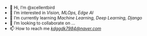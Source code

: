 - 👋 Hi, I’m @xcellentbird
- 👀 I’m interested in *Vision, MLOps, Edge AI*
- 🌱 I’m currently learning *Machine Learning, Deep Learning, Django*
- 💞️ I’m looking to collaborate on ...
- 📫 How to reach me *kdggdk7984@naver.com*

<!---
xcellentbird/xcellentbird is a ✨ special ✨ repository because its `README.md` (this file) appears on your GitHub profile.
You can click the Preview link to take a look at your changes.
--->
